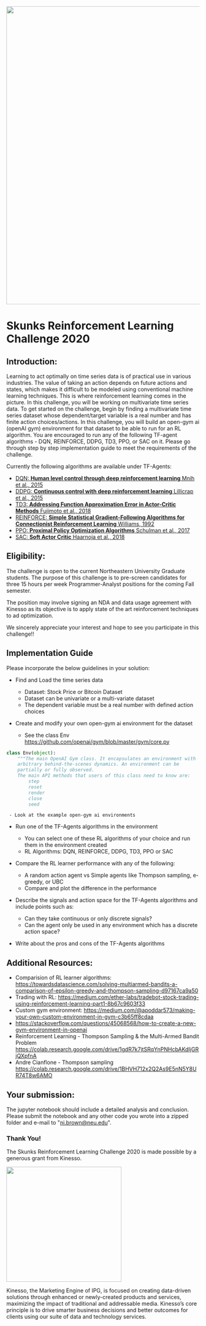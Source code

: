 
<img src="Skunk_Bumper_Sticker.png" width="777"/> 

# Skunks Reinforcement Learning Challenge 2020

## Introduction:

Learning to act optimally on time series data is of practical use in various industries. The value of taking an action depends on future actions and states, which makes it difficult to be modeled using conventional machine learning techniques. This is where reinforcement learning comes in the picture. In this challenge, you will be working on multivariate time series data. To get started on the challenge, begin by finding a multivariate time series dataset whose dependent/target variable is a real number and has finite action choices/actions. In this challenge, you will build an open-gym ai (openAI gym) environment for that dataset to be able to run for an RL algorithm. You are encouraged to run any of the following TF-agent algorithms - DQN, REINFORCE, DDPG, TD3, PPO, or SAC on it. Please go through step by step implementation guide to meet the requirements of the challenge.


Currently the following algorithms are available under TF-Agents:

*   [DQN: __Human level control through deep reinforcement learning__ Mnih et
    al., 2015](https://deepmind.com/research/dqn/)
*   [DDPG: __Continuous control with deep reinforcement learning__ Lillicrap et
    al., 2015](https://arxiv.org/abs/1509.02971)
*   [TD3: __Addressing Function Approximation Error in Actor-Critic Methods__
    Fujimoto et al., 2018](https://arxiv.org/abs/1802.09477)
*   [REINFORCE: __Simple Statistical Gradient-Following Algorithms for
    Connectionist Reinforcement Learning__ Williams,
    1992](http://www-anw.cs.umass.edu/~barto/courses/cs687/williams92simple.pdf)
*   [PPO: __Proximal Policy Optimization Algorithms__ Schulman et al., 2017](https://arxiv.org/abs/1707.06347)
*   [SAC: __Soft Actor Critic__ Haarnoja et al., 2018](https://arxiv.org/abs/1812.05905)

## Eligibility:  
The challenge is open to the current Northeastern University Graduate students. The purpose of this challenge is to pre-screen candidates for three 15 hours per week Programmer-Analyst positions for the coming Fall semester.   

The position may involve signing an NDA and data usage agreement with Kinesso as its objective is to apply state of the art reinforcement techniques to ad optimization.  

We sincerely appreciate your interest and hope to see you participate in this challenge!!


## Implementation Guide
Please incorporate the below guidelines in your solution: 

- Find and Load the time series data 
    - Dataset: Stock Price or Bitcoin Dataset
    - Dataset can be univariate or a multi-variate dataset  
    - The dependent variable must be a real number with defined action choices
              
- Create and modify your own open-gym ai environment for the dataset
    - See the class Env https://github.com/openai/gym/blob/master/gym/core.py
    
```python    
class Env(object):
    """The main OpenAI Gym class. It encapsulates an environment with
    arbitrary behind-the-scenes dynamics. An environment can be
    partially or fully observed.
    The main API methods that users of this class need to know are:
        step
        reset
        render
        close
        seed
```        
     - Look at the example open-gym ai environments          

- Run one of the TF-Agents algorithms in the environment
    - You can select one of these RL algorithms of your choice and run them in the environment created 
    - RL Algorithms: DQN, REINFORCE, DDPG, TD3, PPO or SAC
    
- Compare the RL learner performance with any of the following:
    - A random action agent vs Simple agents like Thompson sampling, e-greedy, or UBC
    - Compare and plot the difference in the performance

- Describe the signals and action space for the TF-Agents algorithms and include points such as:
    - Can they take continuous or only discrete signals? 
    - Can the agent only be used in any environment which has a discrete action space?

- Write about the pros and cons of the TF-Agents algorithms


## Additional Resources:
- Comparision of RL learner algorithms: https://towardsdatascience.com/solving-multiarmed-bandits-a-comparison-of-epsilon-greedy-and-thompson-sampling-d97167ca9a50
- Trading with RL: https://medium.com/ether-labs/tradebot-stock-trading-using-reinforcement-learning-part1-8b67c9603f33
- Custom gym environment: https://medium.com/@apoddar573/making-your-own-custom-environment-in-gym-c3b65ff8cdaa
- https://stackoverflow.com/questions/45068568/how-to-create-a-new-gym-environment-in-openai
- Reinforcement Learning - Thompson Sampling & the Multi-Armed Bandit Problem https://colab.research.google.com/drive/1gdR7k7jtSRqYnPNHcbAKdIjGRjQXpfnA  
- Andre Cianflone - Thompson sampling https://colab.research.google.com/drive/1BHVH712x2Q2As9E5nN5Y8UR74T8w6AMO  


## Your submission:
The jupyter notebook should include a detailed analysis and conclusion.  
Please submit the notebook and any other code you wrote into a zipped folder and e-mail to "ni.brown@neu.edu".

### Thank You!

The Skunks Reinforcement Learning Challenge 2020 is made possible by a generous grant from Kinesso.   

<img src="kin.png" width="300"/> 

Kinesso, the Marketing Engine of IPG, is focused on creating data-driven solutions through enhanced or newly-created products and services, maximizing the impact of traditional and addressable media. Kinesso’s core principle is to drive smarter business decisions and better outcomes for clients using our suite of data and technology services.




